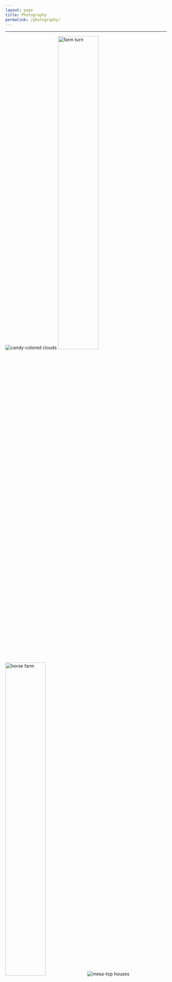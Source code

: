 ```yaml
---
layout: page
title: Photography
permalink: /photography/
---
```


---

<img src="../assets/photos/candy-colored_clouds.jpg" alt="candy-colored clouds">

<img src="../assets/photos/farm_turn.jpg" alt="farm turn" width="50%">
<img src="../assets/photos/horse_farm.jpg" alt="horse farm" width="50%">

<img src="../assets/photos/mesa_houses.jpg" alt="mesa-top houses">

<img src="../assets/photos/twilight_gradient.jpg" alt="twilight gradient">

<img src="../assets/photos/mountain_curve.jpg" alt="mountain curve" width="50%">
<img src="../assets/photos/hilltop_park.jpg" alt="hilltop park" width="50%">

<img src="../assets/photos/evening_lamppost.jpg" alt="evening lamppost">

<img src="../assets/photos/evening_mountain_road.jpg" alt="evening mountain road">